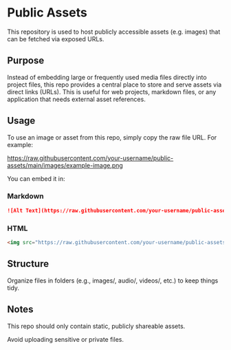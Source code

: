 # Public Assets

This repository is used to host publicly accessible assets (e.g. images) that can be fetched via exposed URLs.

## Purpose

Instead of embedding large or frequently used media files directly into project files, this repo provides a central place to store and serve assets via direct links (URLs). This is useful for web projects, markdown files, or any application that needs external asset references.

## Usage

To use an image or asset from this repo, simply copy the raw file URL. For example:

https://raw.githubusercontent.com/your-username/public-assets/main/images/example-image.png

You can embed it in:

### Markdown

```markdown
![Alt Text](https://raw.githubusercontent.com/your-username/public-assets/main/images/example-image.png)
```

### HTML
```html
<img src="https://raw.githubusercontent.com/your-username/public-assets/main/images/example-image.png" alt="Example Image">
```

## Structure

Organize files in folders (e.g., images/, audio/, videos/, etc.) to keep things tidy.

## Notes

This repo should only contain static, publicly shareable assets.

Avoid uploading sensitive or private files.
